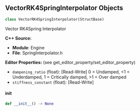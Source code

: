 ## VectorRK4SpringInterpolator Objects

```python
class VectorRK4SpringInterpolator(StructBase)
```

Vector RK4Spring Interpolator

**C++ Source:**

- **Module**: Engine
- **File**: SpringInterpolator.h

**Editor Properties:** (see get_editor_property/set_editor_property)

- ``dampening_ratio`` (float):  [Read-Write] 0 = Undamped, <1 = Underdamped, 1 = Critically damped, >1 = Over damped
- ``stiffness_constant`` (float):  [Read-Write]

<a id="unreal.VectorRK4SpringInterpolator.__init__"></a>

#### __init__

```python
def __init__() -> None
```

<a id="unreal.AnimDataModelNotifPayload"></a>